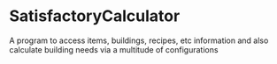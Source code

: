# SatisfactoryCalculator
A program to access items, buildings, recipes, etc information and also calculate building needs via a multitude of configurations 
